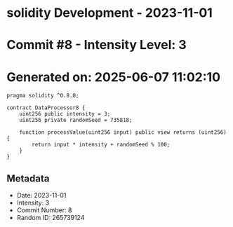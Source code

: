 ﻿# solidity Development - 2023-11-01
# Commit #8 - Intensity Level: 3
# Generated on: 2025-06-07 11:02:10
```solidity
pragma solidity ^0.8.0;

contract DataProcessor8 {
    uint256 public intensity = 3;
    uint256 private randomSeed = 735818;

    function processValue(uint256 input) public view returns (uint256) {
        return input * intensity + randomSeed % 100;
    }
}
```
## Metadata
- Date: 2023-11-01
- Intensity: 3
- Commit Number: 8
- Random ID: 265739124
